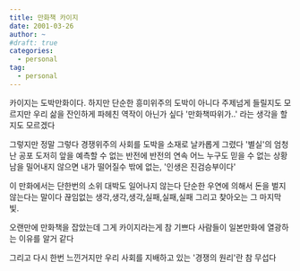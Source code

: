 ```yaml
---
title: 만화책 카이지
date: 2001-03-26
author: ~
#draft: true
categories:
  - personal
tag:
  - personal
---
```





카이지는 도박만화이다.
하지만 단순한 흥미위주의 도박이 아니다
주제넘게 들릴지도 모르지만
우리 삶을 잔인하게 파헤친 역작이 아닌가 싶다
'만화책따위가..' 라는 생각을 할지도 모르겠다

그렇지만 정말 그렇다
경쟁위주의 사회를 도박을 소재로 날카롭게 그렸다
'별실'의 엄청난 공포
도저히 앞을 예측할 수 없는 반전에 반전의 연속
어느 누구도 믿을 수 없는 상황
남을 밀어내지 않으면 내가 떨어질수 밖에 없는,
'인생은 진검승부이다'

이 만화에서는 단한번의 소위 대박도 일어나지 않는다
단순한 우연에 의해서 돈을 벌지 않는다는 말이다
끊임없는 생각,생각,생각,실패,실패,실패
그리고 찾아오는 그 마지막 빛.

오랜만에 만화책을 잡았는데 그게 카이지라는게 참 기쁘다
사람들이 일본만화에 열광하는 이유를 알거 같다

그리고 다시 한번 느낀거지만
우리 사회를 지배하고 있는 '경쟁의 원리'란 참 무섭다


 






